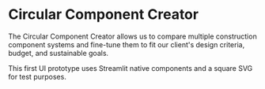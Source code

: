 # Circular Component Creator

The Circular Component Creator allows us to compare multiple construction component systems and fine-tune them to fit our client's design criteria, budget, and sustainable goals.

This first UI prototype uses Streamlit native components and a square SVG for test purposes.
